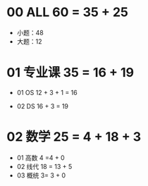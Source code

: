# 00 ALL 60 = 35 + 25

* 小题：48
* 大题：12



# 01 专业课 35 =  16 + 19

* 01 OS 12 + 3 + 1 = 16

* 02 DS 16 + 3 = 19



# 02 数学 25 = 4 + 18 + 3

* 01 高数 4 =4 + 0
* 02 线代 18 = 13 + 5
* 03 概统 3= 3 + 0
